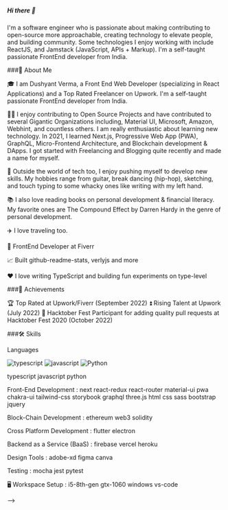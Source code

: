 ##### Hi there 👋

I'm a software engineer who is passionate about making contributing to open-source more approachable, creating technology to elevate people, and building community. Some technologies I enjoy working with include ReactJS, and Jamstack (JavaScript, APIs + Markup). I'm a self-taught passionate FrontEnd developer from India.

###🚀 About Me

🎓 I am Dushyant Verma, a Front End Web Developer (specializing in React Applications) and a Top Rated Freelancer on Upwork. I'm a self-taught passionate FrontEnd developer from India.

👨‍💻 I enjoy contributing to Open Source Projects and have contributed to several Gigantic Organizations including, Material UI, Microsoft, Amazon, Webhint, and countless others. I am really enthusiastic about learning new technology. In 2021, I learned Next.js, Progressive Web App (PWA), GraphQL, Micro-Frontend Architecture, and Blockchain development & DApps. I got started with Freelancing and Blogging quite recently and made a name for myself.

🎸 Outside the world of tech too, I enjoy pushing myself to develop new skills. My hobbies range from guitar, break dancing (hip-hop), sketching, and touch typing to some whacky ones like writing with my left hand.

📚 I also love reading books on personal development & financial literacy. My favorite ones are The Compound Effect by Darren Hardy in the genre of personal development.

✈️ I love traveling too. 

💼 FrontEnd Developer at Fiverr

📈 Built github-readme-stats, verlyjs and more

❤️ I love writing TypeScript and building fun experiments on type-level

###🏅 Achievements

🏆 Top Rated at Upwork/Fiverr (September 2022)
⏫ Rising Talent at Upwork (July 2022)
🤝 Hacktober Fest Participant for adding quality pull requests at Hacktober Fest 2020 (October 2022)

###🛠️ Skills

Languages

![typescript](https://img.shields.io/badge/typescript-blue?style=for-the-badge&logo=typescript&logoColor=blue) 
![javascript](https://img.shields.io/badge/JavaScript-yellow?style=for-the-badge&logo=JavaScript&logoColor=yellow)
![Python](https://img.shields.io/badge/Python-darkblue?style=for-the-badge&logo=Python&logoColor=darkblue)


typescript javascript python 

Front-End Development :
next react-redux react-router material-ui pwa chakra-ui tailwind-css storybook graphql three.js html css sass bootstrap jquery

Block-Chain Development :
ethereum web3 solidity

Cross Platform Development :
flutter electron

Backend as a Service (BaaS) :
firebase vercel heroku 

Design Tools :
adobe-xd figma canva

Testing :
mocha jest pytest

🖥️ Workspace Setup :
i5-8th-gen gtx-1060 windows vs-code

-->

